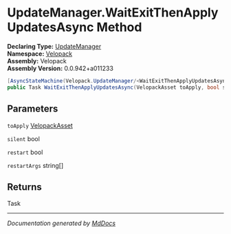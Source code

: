 ﻿<!--  
  <auto-generated>   
    The contents of this file were generated by a tool.  
    Changes to this file may be list if the file is regenerated  
  </auto-generated>   
-->

# UpdateManager.WaitExitThenApplyUpdatesAsync Method

**Declaring Type:** [UpdateManager](../index.md)  
**Namespace:** [Velopack](../../index.md)  
**Assembly:** Velopack  
**Assembly Version:** 0.0.942+a011233

```csharp
[AsyncStateMachine(Velopack.UpdateManager/<WaitExitThenApplyUpdatesAsync>d__47)]
public Task WaitExitThenApplyUpdatesAsync(VelopackAsset toApply, bool silent = false, bool restart = true, string[] restartArgs = null);
```

## Parameters

`toApply`  [VelopackAsset](../../VelopackAsset/index.md)

`silent`  bool

`restart`  bool

`restartArgs`  string\[\]

## Returns

Task

___

*Documentation generated by [MdDocs](https://github.com/ap0llo/mddocs)*
